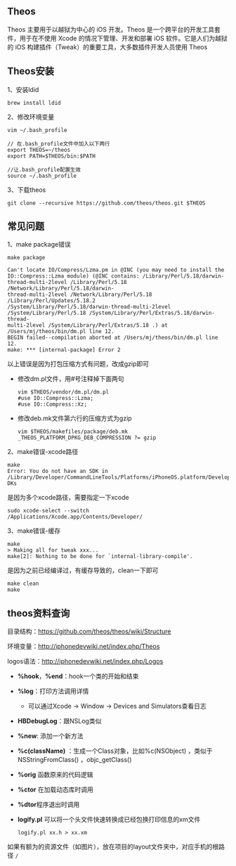 ## Theos

Theos 主要用于以越狱为中心的 iOS 开发。Theos 是一个跨平台的开发工具套件，用于在不使用 Xcode 的情况下管理、开发和部署 iOS 软件。它是人们为越狱的 iOS 构建插件（Tweak）的重要工具，大多数插件开发人员使用 Theos

## Theos安装

1、安装ldid

`brew install ldid`

2、修改环境变量

```
vim ~/.bash_profile

// 在.bash_profile文件中加入以下两行
export THEOS=~/theos
export PATH=$THEOS/bin:$PATH

//让.bash_profile配置生效
source ~/.bash_profile
```

3、下载theos

`git clone --recursive https://github.com/theos/theos.git $THEOS`

## 常见问题

1、make package错误

```
make package

Can't locate IO/Compress/Lzma.pm in @INC (you may need to install the
IO::Compress::Lzma module) (@INC contains: /Library/Perl/5.18/darwin-
thread-multi-2level /Library/Perl/5.18 /Network/Library/Perl/5.18/darwin-
thread-multi-2level /Network/Library/Perl/5.18 /Library/Perl/Updates/5.18.2
/System/Library/Perl/5.18/darwin-thread-multi-2level
/System/Library/Perl/5.18 /System/Library/Perl/Extras/5.18/darwin-thread-
multi-2level /System/Library/Perl/Extras/5.18 .) at
/Users/mj/theos/bin/dm.pl line 12.
BEGIN failed--compilation aborted at /Users/mj/theos/bin/dm.pl line 12.
make: *** [internal-package] Error 2
```

以上错误是因为打包压缩方式有问题，改成gzip即可

- 修改dm.pl文件，用#号注释掉下面两句

  ```
  vim $THEOS/vendor/dm.pl/dm.pl
  #use IO::Compress::Lzma;
  #use IO::Compress::Xz;
  ```

  

- 修改deb.mk文件第六行的压缩方式为gzip

  ```
  vim $THEOS/makefiles/package/deb.mk
  _THEOS_PLATFORM_DPKG_DEB_COMPRESSION ?= gzip
  ```

2、make错误-xcode路径

```
make
Error: You do not have an SDK in
/Library/Developer/CommandLineTools/Platforms/iPhoneOS.platform/Developer/S
DKs
```

是因为多个xcode路径，需要指定一下xcode

```
sudo xcode-select --switch
/Applications/Xcode.app/Contents/Developer/
```

3、make错误-缓存

```
make
> Making all for tweak xxx...
make[2]: Nothing to be done for `internal-library-compile'.
```

是因为之前已经编译过，有缓存导致的，clean一下即可

```
make clean
make
```

## theos资料查询

目录结构：https://github.com/theos/theos/wiki/Structure

环境变量：http://iphonedevwiki.net/index.php/Theos

logos语法：http://iphonedevwiki.net/index.php/Logos

- **%hook**，**%end**：hook一个类的开始和结束

- **%log**：打印方法调用详情

  - 可以通过Xcode -> Window -> Devices and Simulators查看日志

- **HBDebugLog**：跟NSLog类似

- **%new**: 添加一个新方法

- **%c(className)** ：生成一个Class对象，比如%c(NSObject) ，类似于 NSStringFromClass() ，objc_getClass()

- **%orig** 函数原来的代码逻辑

- **%ctor** 在加载动态库时调用

- **%dtor**程序退出时调用

-  **logify.pl** 可以将一个头文件快速转换成已经包换打印信息的xm文件

    ```
    logify.pl xx.h > xx.xm
    ```

如果有额为的资源文件（如图片），放在项目的layout文件夹中，对应手机的根路径 `/`

